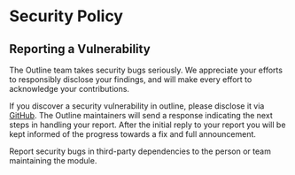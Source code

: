 # Security Policy

## Reporting a Vulnerability

The Outline team takes security bugs seriously. We appreciate your efforts to responsibly disclose your findings, and will make every effort to acknowledge your contributions.

If you discover a security vulnerability in outline, please disclose it via [GitHub](https://github.com/outline/outline/security/advisories/new). The Outline maintainers will send a response indicating the next steps in handling your report. After the initial reply to your report you will be kept informed of the progress towards a fix and full announcement.

Report security bugs in third-party dependencies to the person or team maintaining the module.

